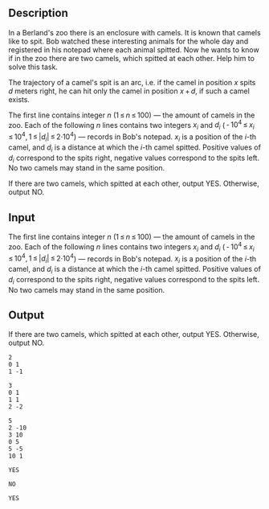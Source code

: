 ## Description

<div><p>In a Berland's zoo there is an enclosure with camels. It is known that camels like to spit. Bob watched these interesting animals for the whole day and registered in his notepad where each animal spitted. Now he wants to know if in the zoo there are two camels, which spitted at each other. Help him to solve this task.</p><p>The trajectory of a camel's spit is an arc, i.e. if the camel in position <span class="tex-span"><i>x</i></span> spits <span class="tex-span"><i>d</i></span> meters right, he can hit only the camel in position <span class="tex-span"><i>x</i> + <i>d</i></span>, if such a camel exists.</p></div><div class="input-specification"><p>The first line contains integer <span class="tex-span"><i>n</i></span> (<span class="tex-span">1 ≤ <i>n</i> ≤ 100</span>) — the amount of camels in the zoo. Each of the following <span class="tex-span"><i>n</i></span> lines contains two integers <span class="tex-span"><i>x</i><sub class="lower-index"><i>i</i></sub></span> and <span class="tex-span"><i>d</i><sub class="lower-index"><i>i</i></sub></span> (<span class="tex-span"> - 10<sup class="upper-index">4</sup> ≤ <i>x</i><sub class="lower-index"><i>i</i></sub> ≤ 10<sup class="upper-index">4</sup>, 1 ≤ |<i>d</i><sub class="lower-index"><i>i</i></sub>| ≤ 2·10<sup class="upper-index">4</sup></span>) — records in Bob's notepad. <span class="tex-span"><i>x</i><sub class="lower-index"><i>i</i></sub></span> is a position of the <span class="tex-span"><i>i</i></span>-th camel, and <span class="tex-span"><i>d</i><sub class="lower-index"><i>i</i></sub></span> is a distance at which the <span class="tex-span"><i>i</i></span>-th camel spitted. Positive values of <span class="tex-span"><i>d</i><sub class="lower-index"><i>i</i></sub></span> correspond to the spits right, negative values correspond to the spits left. No two camels may stand in the same position.</p></div><div class="output-specification"><p>If there are two camels, which spitted at each other, output <span class="tex-font-style-tt">YES</span>. Otherwise, output <span class="tex-font-style-tt">NO</span>.</p></div>

## Input

<p>The first line contains integer <span class="tex-span"><i>n</i></span> (<span class="tex-span">1 ≤ <i>n</i> ≤ 100</span>) — the amount of camels in the zoo. Each of the following <span class="tex-span"><i>n</i></span> lines contains two integers <span class="tex-span"><i>x</i><sub class="lower-index"><i>i</i></sub></span> and <span class="tex-span"><i>d</i><sub class="lower-index"><i>i</i></sub></span> (<span class="tex-span"> - 10<sup class="upper-index">4</sup> ≤ <i>x</i><sub class="lower-index"><i>i</i></sub> ≤ 10<sup class="upper-index">4</sup>, 1 ≤ |<i>d</i><sub class="lower-index"><i>i</i></sub>| ≤ 2·10<sup class="upper-index">4</sup></span>) — records in Bob's notepad. <span class="tex-span"><i>x</i><sub class="lower-index"><i>i</i></sub></span> is a position of the <span class="tex-span"><i>i</i></span>-th camel, and <span class="tex-span"><i>d</i><sub class="lower-index"><i>i</i></sub></span> is a distance at which the <span class="tex-span"><i>i</i></span>-th camel spitted. Positive values of <span class="tex-span"><i>d</i><sub class="lower-index"><i>i</i></sub></span> correspond to the spits right, negative values correspond to the spits left. No two camels may stand in the same position.</p>

## Output

<p>If there are two camels, which spitted at each other, output <span class="tex-font-style-tt">YES</span>. Otherwise, output <span class="tex-font-style-tt">NO</span>.</p>





```input1
2
0 1
1 -1

```




```input2
3
0 1
1 1
2 -2

```




```input3
5
2 -10
3 10
0 5
5 -5
10 1

```




```output1
YES

```




```output2
NO

```




```output3
YES

```



